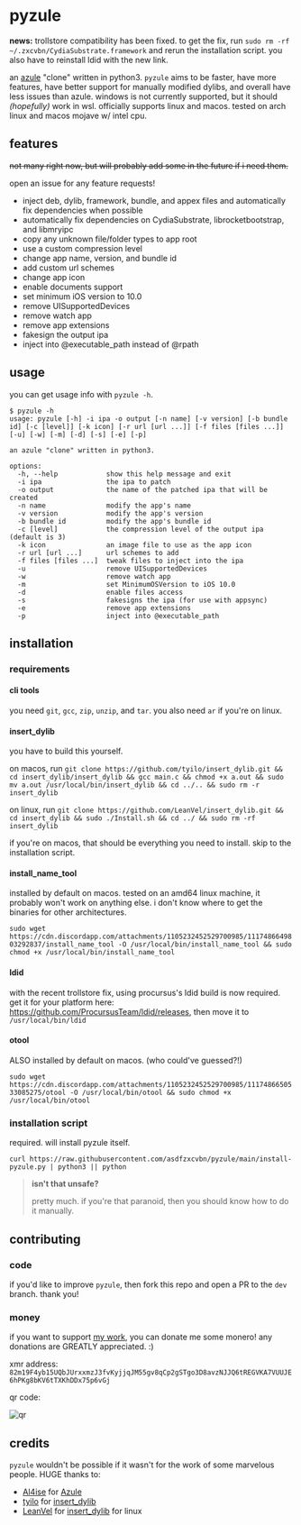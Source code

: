 # pyzule

**news:** trollstore compatibility has been fixed. to get the fix, run `sudo rm -rf ~/.zxcvbn/CydiaSubstrate.framework` and rerun the installation script. you also have to reinstall ldid with the new link.

an [azule](https://github.com/Al4ise/Azule) "clone" written in python3. `pyzule` aims to be faster, have more features, have better support for manually modified dylibs, and overall have less issues than azule. windows is not currently supported, but it should *(hopefully)* work in wsl. officially supports linux and macos. tested on arch linux and macos mojave w/ intel cpu.

## features
~~not many right now, but will probably add some in the future if i need them.~~

open an issue for any feature requests!

- inject deb, dylib, framework, bundle, and appex files and automatically fix dependencies when possible
- automatically fix dependencies on CydiaSubstrate, librocketbootstrap, and libmryipc
- copy any unknown file/folder types to app root
- use a custom compression level
- change app name, version, and bundle id
- add custom url schemes
- change app icon
- enable documents support
- set minimum iOS version to 10.0
- remove UISupportedDevices
- remove watch app
- remove app extensions
- fakesign the output ipa
- inject into @executable_path instead of @rpath

## usage
you can get usage info with `pyzule -h`.

```
$ pyzule -h
usage: pyzule [-h] -i ipa -o output [-n name] [-v version] [-b bundle id] [-c [level]] [-k icon] [-r url [url ...]] [-f files [files ...]] [-u] [-w] [-m] [-d] [-s] [-e] [-p]

an azule "clone" written in python3.

options:
  -h, --help            show this help message and exit
  -i ipa                the ipa to patch
  -o output             the name of the patched ipa that will be created
  -n name               modify the app's name
  -v version            modify the app's version
  -b bundle id          modify the app's bundle id
  -c [level]            the compression level of the output ipa (default is 3)
  -k icon               an image file to use as the app icon
  -r url [url ...]      url schemes to add
  -f files [files ...]  tweak files to inject into the ipa
  -u                    remove UISupportedDevices
  -w                    remove watch app
  -m                    set MinimumOSVersion to iOS 10.0
  -d                    enable files access
  -s                    fakesigns the ipa (for use with appsync)
  -e                    remove app extensions
  -p                    inject into @executable_path
```

## installation

### requirements

#### cli tools
you need `git`, `gcc`, `zip`, `unzip`, and `tar`. you also need `ar` if you're on linux.

#### insert_dylib
you have to build this yourself.

on macos, run `git clone https://github.com/tyilo/insert_dylib.git && cd insert_dylib/insert_dylib && gcc main.c && chmod +x a.out && sudo mv a.out /usr/local/bin/insert_dylib && cd ../.. && sudo rm -r insert_dylib`

on linux, run `git clone https://github.com/LeanVel/insert_dylib.git && cd insert_dylib && sudo ./Install.sh && cd ../ && sudo rm -rf insert_dylib`

if you're on macos, that should be everything you need to install. skip to the installation script.

#### install_name_tool
installed by default on macos. tested on an amd64 linux machine, it probably won't work on anything else. i don't know where to get the binaries for other architectures.

`sudo wget https://cdn.discordapp.com/attachments/1105232452529700985/1117486649803292837/install_name_tool -O /usr/local/bin/install_name_tool && sudo chmod +x /usr/local/bin/install_name_tool`

#### ldid

with the recent trollstore fix, using procursus's ldid build is now required. get it for your platform here: https://github.com/ProcursusTeam/ldid/releases, then move it to `/usr/local/bin/ldid`

#### otool
ALSO installed by default on macos. (who could've guessed?!)

`sudo wget https://cdn.discordapp.com/attachments/1105232452529700985/1117486650533085275/otool -O /usr/local/bin/otool && sudo chmod +x /usr/local/bin/otool`

### installation script
required. will install pyzule itself.

`curl https://raw.githubusercontent.com/asdfzxcvbn/pyzule/main/install-pyzule.py | python3 || python`

> **isn't that unsafe?**
> 
> pretty much. if you're that paranoid, then you should know how to do it manually.

## contributing

### code
if you'd like to improve `pyzule`, then fork this repo and open a PR to the `dev` branch. thank you!

### money
if you want to support [my work](https://github.com/asdfzxcvbn?tab=repositories), you can donate me some monero! any donations are GREATLY appreciated. :)

xmr address: `82m19F4yb15UQbJUrxxmzJ3fvKyjjqJM55gv8qCp2gSTgo3D8avzNJJQ6tREGVKA7VUUJE6hPKg8bKV6tTXKhDDx75p6vGj`

qr code:

![qr](https://user-images.githubusercontent.com/109937991/227786784-28eaf0a1-9d17-4fc5-8c1c-f017fd62cfad.png)

## credits
`pyzule` wouldn't be possible if it wasn't for the work of some marvelous people. HUGE thanks to:

- [Al4ise](https://github.com/Al4ise) for [Azule](https://github.com/Al4ise/Azule)
- [tyilo](https://github.com/tyilo) for [insert_dylib](https://github.com/tyilo/insert_dylib)
- [LeanVel](https://github.com/LeanVel) for [insert_dylib](https://github.com/LeanVel/insert_dylib) for linux
